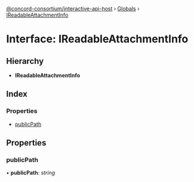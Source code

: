 [@concord-consortium/interactive-api-host](../README.md) › [Globals](../globals.md) › [IReadableAttachmentInfo](ireadableattachmentinfo.md)

# Interface: IReadableAttachmentInfo

## Hierarchy

* **IReadableAttachmentInfo**

## Index

### Properties

* [publicPath](ireadableattachmentinfo.md#publicpath)

## Properties

###  publicPath

• **publicPath**: *string*
